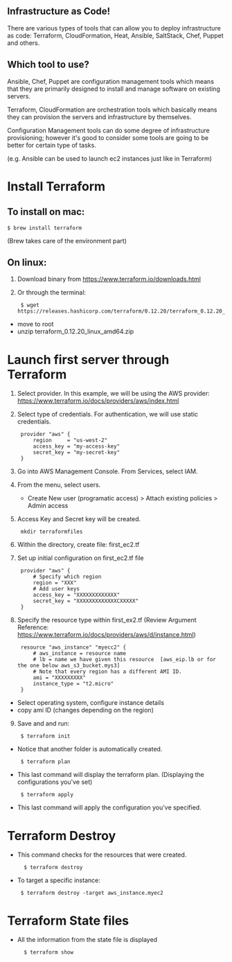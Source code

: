 Infrastructure as Code!
-----------------------

There are various types of tools that can allow you to deploy infrastructure as code: Terraform, CloudFormation, Heat, Ansible, SaltStack, Chef, Puppet and others.

Which tool to use?
------------------
Ansible, Chef, Puppet are configuration management tools which means that they are primarily designed to install and manage software on existing servers.

Terraform, CloudFormation are orchestration tools which basically means they can provision the servers and infrastructure by themselves. 

Configuration Management tools can do some degree of infrastructure provisioning; however it's good to consider some tools are going to be better for certain type of tasks.

(e.g. Ansible can be used to launch ec2 instances just like in Terraform)


Install Terraform
=================

To install on mac:
------------------

	$ brew install terraform

(Brew takes care of the environment part)

On linux:
---------

1. Download binary from https://www.terraform.io/downloads.html
2. Or through the terminal:

		$ wget https://releases.hashicorp.com/terraform/0.12.20/terraform_0.12.20_linux_amd64.zip

  - move to root
  - unzip terraform_0.12.20_linux_amd64.zip


Launch first server through Terraform
=====================================

1) Select provider. In this example, we will be using the AWS provider:
	https://www.terraform.io/docs/providers/aws/index.html

2) Select type of credentials. For authentication, we will use static credentials.


		provider "aws" {
  			region     = "us-west-2"
  			access_key = "my-access-key"
  			secret_key = "my-secret-key"
		}

3) Go into AWS Management Console. From Services, select IAM.
4) From the menu, select users.
	- Create New user (programatic access) > Attach existing policies > Admin access
5) Access Key and Secret key will be created.


		mkdir terraformfiles
		
6) Within the directory, create file: first_ec2.tf

7) Set up initial configuration on first_ec2.tf file

		provider "aws" { 
			# Specify which region
  			region = "XXX"
			# Add user keys
  			access_key = "XXXXXXXXXXXXX"
  			secret_key = "XXXXXXXXXXXXXCXXXXX"
		}

8) Specify the resource type within first_ex2.tf (Review Argument Reference: https://www.terraform.io/docs/providers/aws/d/instance.html)


		resource "aws_instance" "myecc2" {
			# aws_instance = resource name
			# lb = name we have given this resource  [aws_eip.lb or for the one below aws_s3_bucket.mys3]
			# Note that every region has a different AMI ID.
			ami = "XXXXXXXXX" 
			instance_type = "t2.micro"
		}
		
		
- Select operating system, configure instance details
- copy ami ID (changes depending on the region)

		
9) Save and and run:	

		$ terraform init

 - Notice that another folder is automatically created. 

		$ terraform plan

 - This last command will display the terraform plan. (Displaying the configurations you've set)

		$ terraform apply

 - This last command will apply the configuration you've specified.


Terraform Destroy
=================

- This command checks for the resources that were created. 

		$ terraform destroy 


 - To target a specific instance:
 
		$ terraform destroy -target aws_instance.myec2


Terraform State files
=====================

- All the information from the state file is displayed
  
  		$ terraform show 


